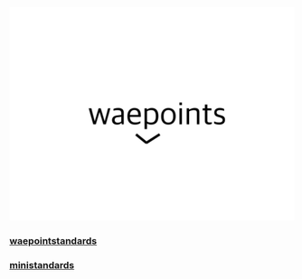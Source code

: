 ![Waepoints Logo](./waepoints-logo.svg)
### [waepointstandards](https://waepoints.github.io/waepointstandards/)
### [ministandards](https://waepoints.github.io/ministandards/)
